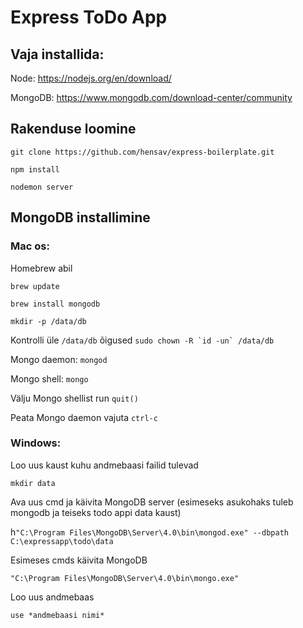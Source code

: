 # Express ToDo App

## Vaja installida:

Node: https://nodejs.org/en/download/

MongoDB: https://www.mongodb.com/download-center/community

## Rakenduse loomine

`git clone https://github.com/hensav/express-boilerplate.git`

`npm install`

`nodemon server`

## MongoDB installimine

### Mac os:

Homebrew abil

`brew update`

`brew install mongodb`

`mkdir -p /data/db`

Kontrolli üle `/data/db` õigused ``sudo chown -R `id -un` /data/db``

Mongo daemon: `mongod`

Mongo shell: `mongo`

Välju Mongo shellist run `quit()`

Peata Mongo daemon vajuta `ctrl-c`

### Windows:

Loo uus kaust kuhu andmebaasi failid tulevad

`mkdir data`

Ava uus cmd ja käivita MongoDB server (esimeseks asukohaks tuleb mongodb ja teiseks todo appi data kaust)

h`"C:\Program Files\MongoDB\Server\4.0\bin\mongod.exe" --dbpath` `C:\expressapp\todo\data`

Esimeses cmds käivita MongoDB

`"C:\Program Files\MongoDB\Server\4.0\bin\mongo.exe"`

Loo uus andmebaas

`use *andmebaasi nimi*`
